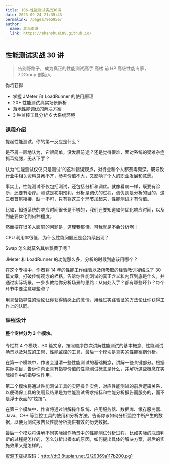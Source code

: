 ```yaml
---
title: 106-性能测试实战30讲
date: 2023-09-24 21:35:43
permalink: /pages/9e595e/
author: 
  name: 北鸟南游
  link: https://shenshuai89.github.io/
---
```

## 性能测试实战 30 讲

> 告别野路子，成为真正的性能测试高手
> 高楼  前 HP 高级性能专家，7DGroup 创始人

你将获得

- 掌握 JMeter 和 LoadRunner 的使用原理
- 20+ 性能测试真实场景解析
- 落地性能调优的解决方案
- 3 种监控工具分析 6 大系统环境

### 课程介绍

提起性能测试，你的第一反应是什么？

是不屑一顾地认为，它很简单，没发展前途？还是觉得很难，面对系统的疑难杂症抓耳挠腮，无从下手？

认为“性能测试仅仅只是测试”的这种错误观点，对行业和个人都荼毒颇深。既导致行业中相关资料良莠不齐，参考价值不大，又影响了个人的职业发展和意愿。

事实上，性能测试不仅包括测试，还包括分析和调优。就像看病一样，既要有诊断，还要有治疗。测试是初期预判，分析是调优的过程，调优则是分析的目的，这三者首尾衔接，缺一不可，只有将这三个环节加起来，性能测试才有价值。

比如，知道系统的响应时间很长是不够的，我们还要知道如何优化响应时间，以及到底要优化到何种程度。

然而摆在很多人面前的问题是，道理我都懂，可我就是不会分析啊！

CPU 利用率很低，为什么性能问题还是会持续出现？

Swap 怎么就莫名其妙飘黄了呢？

JMeter 和 LoadRunner 的功能那么多，分析的时候到底该用哪个？

在这个专栏中，作者将 14 年的性能工作经验以及所吸取的经验教训凝结成了 30 篇文章。打破传统观念的桎梏，告诉你性能测试的真正含义和内容到底是什么，并通过实际场景，一步步教给你分析场景的思路：从何处入手？都有哪些环节？每个环节中要注意哪些点？

用具备指导性的理论让你获得情感上的激情，用经过实践验证的方法论让你获得工作上的认同。

### 课程设计

#### 整个专栏分为 3 个模块。

专栏共 4 个模块，30 篇文章。按照顺序依次讲解性能测试的基本概念、性能测试场景以及对应的工具、性能监控的工具，最后一个模块是真实的性能案例分析。

在第一个模块中，作者会澄清一些性能测试的基础概念，讲解一些关键部分。根据实际项目，告诉你真正具有指导价值的性能测试概念是什么，并解析这些概念在实际操作中的指导性作用。

第二个模块将通过性能测试工具的实际操作实例，对应性能测试的前后逻辑关系，以便确保工具的使用及结果是为性能测试需求指标和性能分析报告而服务的，而不是浮于表面的“炫技”。

在第三个模块中，作者将通过讲解操作系统、应用服务器、数据库、缓存服务器、Java、C++ 等监控工具的使用和分析方法，告诉你该如何分析监控中所产生的数据，以便为测试报告及性能分析提供有效的历史数据。

最后一个模块将讲解不同实际操作场景中的性能测试分析过程，比如实际的瓶颈判断的过程是怎样的，怎么分析出根本的原因，如何提出具体的解决方案，最后的实施效果又是怎样的。

[资源下载](https://pan.baidu.com/s/1A95P79SBfFTDigMBfq2vGQ)提取码：http://dt3.8tupian.net/2/29369a117b200.pg1
